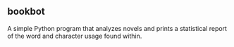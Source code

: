 ## bookbot

A simple Python program that analyzes novels and prints a statistical report of the word and character usage found within.
